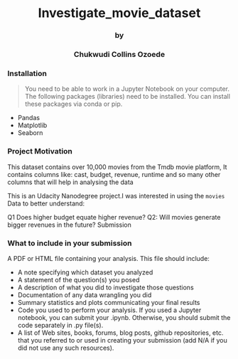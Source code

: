 # <center>Investigate_movie_dataset</center>
### <center> by</center>
### <center> Chukwudi Collins Ozoede</center>
### Installation
> You need to be able to work in a Jupyter Notebook on your computer. The following packages (libraries) need to be installed. You can install these packages via conda or pip.

- Pandas
- Matplotlib
- Seaborn
### Project Motivation
This dataset contains over 10,000 movies from the Tmdb movie platform, It contains columns like: cast, budget, revenue, runtime and so many other columns that will help in analysing the data

This is an Udacity Nanodegree project.I was interested in using the `movies` Data to better understand:

Q1 Does higher budget equate higher revenue?
Q2: Will movies generate bigger revenues in the future?
Submission
### What to include in your submission

A PDF or HTML file containing your analysis. This file should include:
  - A note specifying which dataset you analyzed
  - A statement of the question(s) you posed
  - A description of what you did to investigate those questions
  - Documentation of any data wrangling you did
  - Summary statistics and plots communicating your final results
  - Code you used to perform your analysis. If you used a Jupyter notebook, you can submit your .ipynb. Otherwise, you should submit the code separately in .py file(s).
  - A list of Web sites, books, forums, blog posts, github repositories, etc. that you referred to or used in creating your submission (add N/A if you did not use any such resources).